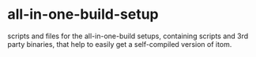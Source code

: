 # all-in-one-build-setup
scripts and files for the all-in-one-build setups, containing scripts and 3rd party binaries, that help to easily get a self-compiled version of itom.
